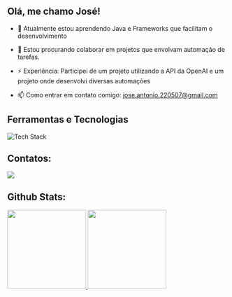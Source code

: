 ## Olá, me chamo José!

- 🌱 Atualmente estou aprendendo Java e Frameworks que facilitam o desenvolvimento

- 👯 Estou procurando colaborar em projetos que envolvam automação de tarefas.

- ⚡ Experiência: Participei de um projeto utilizando a API da OpenAI e um projeto onde desenvolvi diversas automações

- 📫 Como entrar em contato comigo: jose.antonio.220507@gmail.com

## Ferramentas e Tecnologias

<img src="https://skillicons.dev/icons?i=java,python,git,github&perline=5" alt="Tech Stack" /> 

## Contatos:

<div>
<a href="https://www.linkedin.com/in/joseantonio7" target="_blank"><img loading="lazy" src="https://img.shields.io/badge/-LinkedIn-%230077B5?style=for-the-badge&logo=linkedin&logoColor=white" target="_blank"></a>   
</div>

## Github Stats:

<div>
<a href="https://github.com/JoseRodriguesF">
<img loading="lazy" height="180em" src="https://github-readme-stats.vercel.app/api/top-langs/?username=JoseRodriguesF&layout=compact&langs_count=7&theme=dracula"/>
<img loading="lazy" height="180em" src="https://github-readme-stats.vercel.app/api?username=JoseRodriguesF&show_icons=true&theme=dracula&include_all_commits=true&count_private=true"/>
</div>


